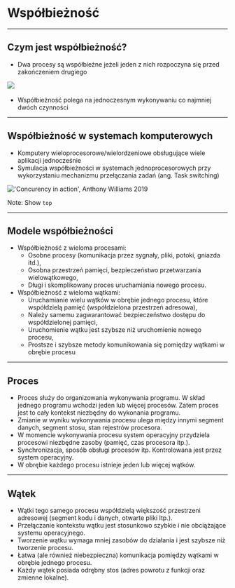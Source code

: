<!-- .slide: data-background="#111111"-->
# Współbieżność

___

## Czym jest współbieżność?

* <!-- .element: class="fragment fade-in" --> Dwa procesy są współbieżne jeżeli jeden z nich rozpoczyna się przed zakończeniem drugiego

<img class="plain fragment fade-in" data-src="img/01.png" src="img/01.png">

* <!-- .element: class="fragment fade-in" --> Współbieżność polega na jednoczesnym wykonywaniu co najmniej dwóch czynności

___

## Współbieżność w systemach komputerowych

* <!-- .element: class="fragment fade-in" --> Komputery wieloprocesorowe/wielordzeniowe obsługujące wiele aplikacji jednocześnie
* <!-- .element: class="fragment fade-in" --> Symulacja współbieżności w systemach jednoprocesorowych przy wykorzystaniu mechanizmu przełączania zadań (ang. Task switching)

<img class="plain fragment fade-in" data-src="img/02.png" src="img/02.png" alt="'Concurency in action', Anthony Williams 2019" title="'Concurency in action', Anthony Williams 2019">

Note: Show `top`

___

## Modele współbieżności

* <!-- .element: class="fragment fade-in" --> Współbieżność z wieloma procesami:
  * <!-- .element: class="fragment fade-in" --> Osobne procesy (komunikacja przez sygnały, pliki, potoki, gniazda itd.),
  * <!-- .element: class="fragment fade-in" --> Osobna przestrzeń pamięci, bezpieczeństwo przetwarzania wielowątkowego,
  * <!-- .element: class="fragment fade-in" --> Długi i skomplikowany proces uruchamiania nowego procesu.
* <!-- .element: class="fragment fade-in" --> Współbieżność z wieloma wątkami:
  * <!-- .element: class="fragment fade-in" --> Uruchamianie wielu wątków w obrębie jednego procesu, które współdzielą pamięć (współdzielona przestrzeń adresowa),
  * <!-- .element: class="fragment fade-in" --> Należy samemu zagwarantować bezpieczeństwo dostępu do współdzielonej pamięci,
  * <!-- .element: class="fragment fade-in" --> Uruchomienie wątku jest szybsze niż uruchomienie nowego procesu,
  * <!-- .element: class="fragment fade-in" --> Prostsze i szybsze metody komunikowania się pomiędzy wątkami w obrębie procesu

___

## Proces

* <!-- .element: class="fragment fade-in" --> Proces służy do organizowania wykonywania programu. W skład jednego programu wchodzi jeden lub więcej procesów. Zatem proces jest to cały kontekst niezbędny do wykonania programu.
* <!-- .element: class="fragment fade-in" --> Zmianie w wyniku wykonywania procesu ulega między innymi segment danych, segment stosu, stan rejestrów procesora.
* <!-- .element: class="fragment fade-in" --> W momencie wykonywania procesu system operacyjny przydziela procesowi niezbędne zasoby (pamięć, czas procesora itp.).
* <!-- .element: class="fragment fade-in" --> Synchronizacja, sposób obsługi procesów itp. Kontrolowana jest przez system operacyjny.
* <!-- .element: class="fragment fade-in" --> W obrębie każdego procesu istnieje jeden lub więcej wątków.

___

## Wątek

* <!-- .element: class="fragment fade-in" --> Wątki tego samego procesu współdzielą większość przestrzeni adresowej (segment kodu i danych, otwarte pliki Itp.).
* <!-- .element: class="fragment fade-in" --> Przełączanie kontekstu wątku jest stosunkowo szybkie i nie obciążające systemu operacyjnego.
* <!-- .element: class="fragment fade-in" --> Tworzenie wątku wymaga mniej zasobów do działania i jest szybsze niż tworzenie procesu.
* <!-- .element: class="fragment fade-in" --> Łatwa (ale również niebezpieczna) komunikacja pomiędzy wątkami w obrębie jednego procesu.
* <!-- .element: class="fragment fade-in" --> Każdy wątek posiada odrębny stos (adres powrotu z funkcji oraz zmienne lokalne).
